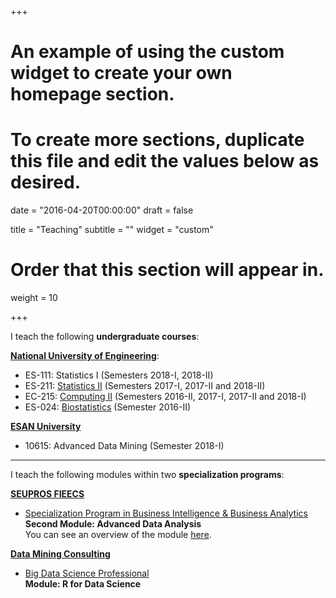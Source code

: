 +++
# An example of using the custom widget to create your own homepage section.
# To create more sections, duplicate this file and edit the values below as desired.

date = "2016-04-20T00:00:00"
draft = false

title = "Teaching"
subtitle = ""
widget = "custom"

# Order that this section will appear in.
weight = 10

+++

I teach the following **undergraduate courses**: 

[**National University of Engineering**](http://www.uni.edu.pe):

* ES-111: Statistics I (Semesters 2018-I, 2018-II)
* ES-211: [Statistics II](/pdf/Silabo-Estad2-VR.pdf) (Semesters 2017-I, 2017-II and 2018-II)
* EC-215: [Computing II](/pdf/Silabo-CompuII-2017.pdf) (Semesters 2016-II, 2017-I, 2017-II and 2018-I)
* ES-024: [Biostatistics](/pdf/Silabo-Bioestadistica.pdf) (Semester 2016-II)

[**ESAN University**](https://www.ue.edu.pe/index.php)

* 10615: Advanced Data Mining (Semester 2018-I)

---

I teach the following modules within two **specialization programs**:

[**SEUPROS FIEECS**](http://www.seupros.uni.edu.pe)  

* [Specialization Program in Business Intelligence & Business Analytics](http://fieecs.uni.edu.pe/programa-especializacion-en-business-intelligence-business-analytics/) <br/> **Second Module: Advanced Data Analysis** <br/> You can see an overview of the module [here](/pdf/Modulo2.pdf).

[**Data Mining Consulting**](http://dmc.pe)

* [Big Data Science Professional](http://dmc.pe/uploads/syllabus/peas-brochure/pea-big-data-science-professional.pdf) <br/> **Module: R for Data Science** 





